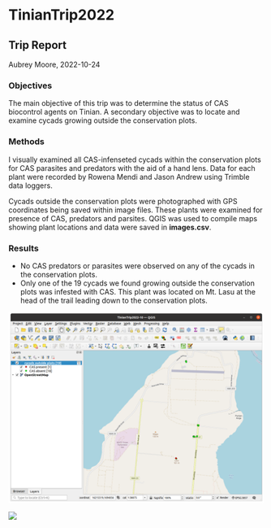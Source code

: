 # TinianTrip2022

## Trip Report

Aubrey Moore, 2022-10-24

### Objectives

The main objective of this trip was to determine the status of CAS biocontrol agents on Tinian. A secondary objective was to locate and examine cycads growing outside the conservation plots.

### Methods

I visually examined all CAS-infenseted cycads within the conservation plots for CAS parasites and predators with the aid of a hand lens. Data for each plant were recorded by Rowena Mendi and Jason Andrew using Trimble data loggers.

Cycads outside the conservation plots were photographed with GPS coordinates being saved within image files. These plants were examined for presence of CAS, predators and parsites. QGIS was used to compile maps showing plant locations and data were saved in **images.csv**.

### Results

* No CAS predators or parasites were observed on any of the cycads in the conservation plots.
* Only one of the 19 cycads we found growing outside the conservation plots was infested with CAS. This plant was located on Mt. Lasu at the head of the trail leading down to the conservation plots.

![](northern-Tinian.png)

![](southern-Tinian.jpg)
